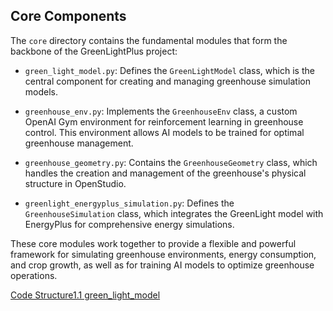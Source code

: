 ## Core Components

The `core` directory contains the fundamental modules that form the backbone of the GreenLightPlus project:

+   `green_light_model.py`: Defines the `GreenLightModel` class, which is the central component for creating and managing greenhouse simulation models.
    
+   `greenhouse_env.py`: Implements the `GreenhouseEnv` class, a custom OpenAI Gym environment for reinforcement learning in greenhouse control. This environment allows AI models to be trained for optimal greenhouse management.
    
+   `greenhouse_geometry.py`: Contains the `GreenhouseGeometry` class, which handles the creation and management of the greenhouse's physical structure in OpenStudio.
    
+   `greenlight_energyplus_simulation.py`: Defines the `GreenhouseSimulation` class, which integrates the GreenLight model with EnergyPlus for comprehensive energy simulations.
    

These core modules work together to provide a flexible and powerful framework for simulating greenhouse environments, energy consumption, and crop growth, as well as for training AI models to optimize greenhouse operations.

[Code Structure](https://botanicbyte.com/Code_Structure "Code Structure")[1.1 green\_light\_model](https://botanicbyte.com/Code_Structure/core/green_light_model "1.1 green_light_model")